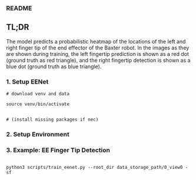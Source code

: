 ### README

## TL;DR

The model predicts a probabilistic heatmap of the locations of the left and right finger tip of the end effector of the Baxter robot.
In the images as they are shown during training, the left fingertip prediction is shown as a red dot (ground truth as red triangle),
and the right fingertip detection is shown as a blue dot (ground truth as blue triangle).

### 1. Setup EENet
```
# download venv and data

source venv/bin/activate


# (install missing packages if nec)

```
### 2. Setup Environment


### 3. Example: EE Finger Tip Detection
```

python3 scripts/train_eenet.py --root_dir data_storage_path/0_view0 -sf
```
